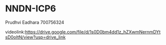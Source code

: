 # NNDN-ICP6

Prudhvi Eadhara
700756324

videolink:https://drive.google.com/file/d/1s0D0bm4dd1z_hZXwmNernmDYtsD0oItN/view?usp=drive_link
